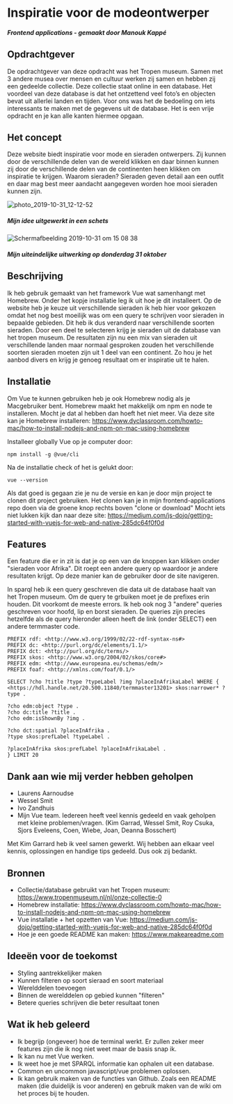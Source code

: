 # Inspiratie voor de modeontwerper
##### Frontend applications - gemaakt door Manouk Kappé

## Opdrachtgever
De opdrachtgever van deze opdracht was het Tropen museum. Samen met 3 andere musea over mensen en cultuur werken zij samen en 
hebben zij een gedeelde collectie. Deze collectie staat online in een database. Het voordeel van deze database is dat het 
ontzettend veel foto’s en objecten bevat uit allerlei landen en tijden. Voor ons was het de bedoeling om iets interessants 
te maken met de gegevens uit de database. Het is een vrije opdracht en je kan alle kanten hiermee opgaan.

## Het concept 
Deze website biedt inspiratie voor mode en sieraden ontwerpers. Zij kunnen door de verschillende delen van de wereld klikken en daar binnen kunnen zij door de verschillende delen van de continenten heen klikken om inspiratie te krijgen. Waarom sieraden? Sieraden geven detail aan een outfit en daar mag best meer aandacht aangegeven worden hoe mooi sieraden kunnen zijn. 

![photo_2019-10-31_12-12-52](https://user-images.githubusercontent.com/45541885/67942607-7bcc3900-fbd8-11e9-956a-c1ec3274b94b.jpg)
##### Mijn idee uitgewerkt in een schets

![Schermafbeelding 2019-10-31 om 15 08 38](https://user-images.githubusercontent.com/45541885/67954491-5dbf0280-fbf1-11e9-82ea-3fb43285b9ce.png)
##### Mijn uiteindelijke uitwerking op donderdag 31 oktober

## Beschrijving
Ik heb gebruik gemaakt van het framework Vue wat samenhangt met Homebrew. Onder het kopje installatie leg ik uit hoe je 
dit installeert. Op de website heb je keuze uit verschillende sieraden ik heb hier voor gekozen omdat het nog best moeilijk was om een query te schrijven voor sieraden in bepaalde gebieden. Dit heb ik dus veranderd naar verschillende soorten sieraden.
Door een deel te selecteren krijg je sieraden uit de database van het tropen museum. De resultaten zijn nu een mix van 
sieraden uit verschillende landen maar normaal gesproken zouden het verschillende soorten sieraden moeten zijn uit 1 deel van een continent. Zo hou je het aanbod divers en krijg je genoeg resultaat om er inspiratie uit te halen. 

## Installatie 
Om Vue te kunnen gebruiken heb je ook Homebrew nodig als je Macgebruiker bent. Homebrew maakt het makkelijk om npm en 
node te installeren. Mocht je dat al hebben dan hoeft het niet meer. Via deze site kan je Homebrew 
installeren: https://www.dyclassroom.com/howto-mac/how-to-install-nodejs-and-npm-on-mac-using-homebrew 

Installeer globally Vue op je computer door:
```
npm install -g @vue/cli
```

Na de installatie check of het is gelukt door:
```
vue --version
```

Als dat goed is gegaan zie je nu de versie en kan je door mijn project te clonen dit project gebruiken. Het clonen kan je in mijn frontend-applications repo doen via de groene knop rechts boven "clone or download"
Mocht iets niet lukken kijk dan naar deze site: https://medium.com/js-dojo/getting-started-with-vuejs-for-web-and-native-285dc64f0f0d 

## Features
Een feature die er in zit is dat je op een van de knoppen kan klikken onder "sieraden voor Afrika". Dit roept een andere query op waardoor je andere resultaten krijgt. Op deze manier kan de gebruiker door de site navigeren. 

In sparql heb ik een query geschreven die data uit de database haalt van het Tropen museum. Om de query te grbuiken moet je de prefixes erin houden. Dit voorkomt de meeste errors. Ik heb ook nog 3 "andere" queries geschreven voor hoofd, lip en borst sieraden. De queries zijn precies hetzelfde als de query hieronder alleen heeft de link (onder SELECT) een andere termmaster code. 

```
PREFIX rdf: <http://www.w3.org/1999/02/22-rdf-syntax-ns#>
PREFIX dc: <http://purl.org/dc/elements/1.1/>
PREFIX dct: <http://purl.org/dc/terms/>
PREFIX skos: <http://www.w3.org/2004/02/skos/core#>
PREFIX edm: <http://www.europeana.eu/schemas/edm/>
PREFIX foaf: <http://xmlns.com/foaf/0.1/>

SELECT ?cho ?title ?type ?typeLabel ?img ?placeInAfrikaLabel WHERE {
<https://hdl.handle.net/20.500.11840/termmaster13201> skos:narrower* ?type .
                
?cho edm:object ?type .
?cho dc:title ?title .
?cho edm:isShownBy ?img .
             
?cho dct:spatial ?placeInAfrika .
?type skos:prefLabel ?typeLabel .

?placeInAfrika skos:prefLabel ?placeInAfrikaLabel .
} LIMIT 20
```

## Dank aan wie mij verder hebben geholpen
-	Laurens Aarnoudse
-	Wessel Smit
- Ivo Zandhuis
-	Mijn Vue team. Iedereen heeft veel kennis gedeeld en vaak geholpen met kleine problemen/vragen. 
(Kim Garrad, Wessel Smit, Roy Csuka, Sjors Eveleens, Coen, Wiebe, Joan, Deanna Bosschert)

Met Kim Garrard heb ik veel samen gewerkt. Wij hebben aan elkaar veel kennis, oplossingen en handige tips gedeeld. 
Dus ook zij bedankt. 

## Bronnen
-	Collectie/database gebruikt van het Tropen museum: https://www.tropenmuseum.nl/nl/onze-collectie-0 
-	Homebrew installatie: https://www.dyclassroom.com/howto-mac/how-to-install-nodejs-and-npm-on-mac-using-homebrew
-	Vue installatie + het opzetten van Vue: https://medium.com/js-dojo/getting-started-with-vuejs-for-web-and-native-285dc64f0f0d
-	Hoe je een goede README kan maken: https://www.makeareadme.com 


## Ideeën voor de toekomst
-	Styling aantrekkelijker maken
-	Kunnen filteren op soort sieraad en soort materiaal
-	Werelddelen toevoegen
- Binnen de werelddelen op gebied kunnen "filteren"
- Betere queries schrijven die beter resultaat tonen

## Wat ik heb geleerd
-	Ik begrijp (ongeveer) hoe de terminal werkt. Er zullen zeker meer features zijn die ik nog niet weet maar de basis snap ik.
-	Ik kan nu met Vue werken.
-	Ik weet hoe je met SPARQL informatie kan ophalen uit een database.
-	Common en uncommon javascript/vue problemen oplossen. 
-	Ik kan gebruik maken van de functies van Github. Zoals een README maken (die duidelijk is voor anderen) en 
gebruik maken van de wiki om het proces bij te houden.  

 
